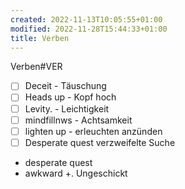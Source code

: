 ```yaml
---
created: 2022-11-13T10:05:55+01:00
modified: 2022-11-28T15:44:33+01:00
title: Verben
---
```


Verben#VER

- [ ] Deceit - Täuschung 
- [ ] Heads up - Kopf hoch
- [ ] Levity.        - Leichtigkeit
- [ ] mindfillnws - Achtsamkeit 
- [ ] lighten up - erleuchten anzünden
- [ ] Desperate quest verzweifelte Suche
- desperate quest
- awkward   +. Ungeschickt
